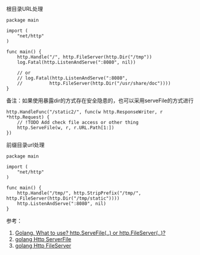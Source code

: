  根目录URL处理
 
	package main
	
	import (
		"net/http"
	)
	
	func main() {
		http.Handle("/", http.FileServer(http.Dir("/tmp"))
		log.Fatal(http.ListenAndServe(":8080", nil))
		
		// or
		// log.Fatal(http.ListenAndServe(":8080", 
		//			http.FileServer(http.Dir("/usr/share/doc"))))
	}
		
备注：如果使用暴露dir的方式存在安全隐患的，也可以采用serveFile的方式进行

	http.HandleFunc("/static2/", func(w http.ResponseWriter, r *http.Request) {
		// !TODO Add check file access or other thing
   		http.ServeFile(w, r, r.URL.Path[1:])
	})

前缀目录url处理	

	package main
	
	import (
		"net/http"
	)
	
	func main() {
		http.Handle("/tmp/", http.StripPrefix("/tmp/", http.FileServer(http.Dir("/tmp/static"))))
		http.ListenAndServe(":8080", nil)
	}
	
参考：

1. [Golang. What to use? http.ServeFile(..) or http.FileServer(..)?](http://stackoverflow.com/questions/28793619/golang-what-to-use-http-servefile-or-http-fileserver)
2. [golang Http ServerFile](https://golang.org/pkg/net/http/#ServeFile)
3. [golang Http FileServer](https://golang.org/pkg/net/http/#FileServer)